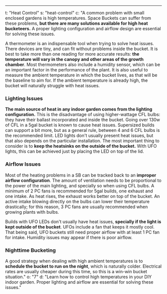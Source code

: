 ---
t: "Heat Control"
s: "heat-control"
c: "A common problem with small enclosed gardens is high temperatures. Space Buckets can suffer from these problems, <strong>but there are many solutions available for high heat bucketeers.</strong> A proper lighting configuration and airflow design are essential for solving these issues.

A thermometer is an indispensable tool when trying to solve heat issues. There devices are tiny, and can fit without problems inside the bucket. It is best to take more than one reading for more accurate results: <strong>the temperature will vary in the canopy and other areas of the growth chamber</strong>. Most thermometers also include a humidity sensor, which can be an important factor in the performance of the plant. It is also useful to measure the ambient temperature in which the bucket lives, as that will be the baseline to aim for. If the ambient temperature is already high, the bucket will naturally struggle with heat issues.

<h3>Lighting Issues</h3>
<strong>The main source of heat in any indoor garden comes from the lighting configuration.</strong> This is the disadvantage of using higher-wattage CFL bulbs: they have their ballast incorporated and inside the bucket. Going over 130w of CFL in a 5gal bucket is known to cause heat issues. Supersized builds can support a bit more, but as a general rule, between 4 and 6 CFL bulbs is the recommended limit. LED lights don't usually present heat issues, but that also depends on the particular installation. The most important thing to consider is to <strong>keep the heatsinks on the outside of the bucket.</strong> With UFO lights, this can be achieved just by placing the LED on top of the lid.

<h3>Airflow Issues</h3>
Most of the heating problems in a SB can be tracked back to an <strong>improper airflow configuration</strong>. The amount of ventilation needs to be proportional to the power of the main lighting, and specially so when using CFL bulbs. A minimum of 2 PC fans is recommended for 5gal builds, one exhaust and one intake. As heat rises, the exhaust works better on top of the bucket. An active intake blowing directly on the bulbs can lower their temperature drastically; for this reason, 3 PC fans are usually recommended when growing plants with bulbs.

Builds with UFO LEDs don't usually have heat issues, <strong>specially if the light is kept outside of the bucket</strong>. UFOs include a fan that keeps it mostly cool. That being said, UFO buckets still need proper airflow with at least 1 PC fan for intake. Humidity issues may appear if there is poor airflow.

<h3>Nighttime Bucketing</h3>
A good strategy when dealing with high ambient temperatures is to <strong>schedule the bucket to run on the night</strong>, which is naturally colder. Electrical rates are usually cheaper during this time, so this is a win-win bucket situation."
o: "7"
d: "Learn how to control high temperatures in your DIY indoor garden. Proper lighting and airflow are essential for solving these issues."